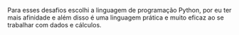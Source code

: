 Para esses desafios escolhi a linguagem de programação Python, por eu ter mais afinidade e além disso é uma linguagem prática e muito eficaz ao se trabalhar com dados e cálculos.
